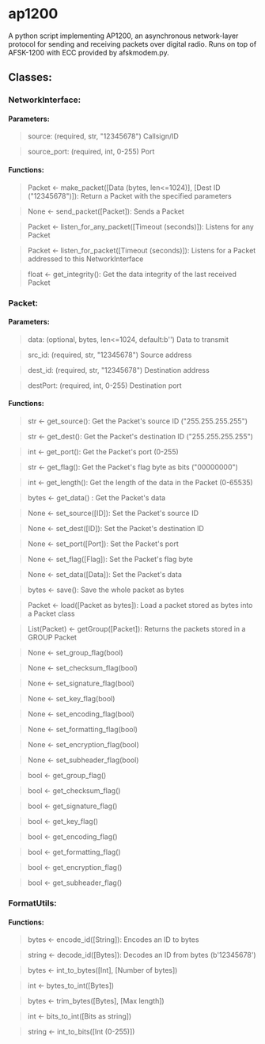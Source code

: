 # ap1200
A python script implementing AP1200, an asynchronous network-layer protocol for sending and receiving packets over digital radio. Runs on top of AFSK-1200 with ECC provided by afskmodem.py.
## Classes:
### NetworkInterface:
#### Parameters:
> source: (required, str, "12345678") Callsign/ID

> source_port: (required, int, 0-255) Port

#### Functions:
> Packet <- make_packet([Data (bytes, len<=1024)], [Dest ID ("12345678")]): Return a Packet with the specified parameters

> None <- send_packet([Packet]): Sends a Packet

> Packet <- listen_for_any_packet([Timeout (seconds)]): Listens for any Packet

> Packet <- listen_for_packet([Timeout (seconds)]): Listens for a Packet addressed to this NetworkInterface

> float <- get_integrity(): Get the data integrity of the last received Packet

### Packet:
#### Parameters:
> data: (optional, bytes, len<=1024, default:b'') Data to transmit

> src_id: (required, str, "12345678") Source address

> dest_id: (required, str, "12345678") Destination address

> destPort: (required, int, 0-255) Destination port

#### Functions:
> str <- get_source(): Get the Packet's source ID ("255.255.255.255")

> str <- get_dest(): Get the Packet's destination ID ("255.255.255.255")

> int <- get_port(): Get the Packet's port (0-255)

> str <- get_flag(): Get the Packet's flag byte as bits ("00000000")

> int <- get_length(): Get the length of the data in the Packet (0-65535)

> bytes <- get_data() : Get the Packet's data

> None <- set_source([ID]): Set the Packet's source ID

> None <- set_dest([ID]): Set the Packet's destination ID

> None <- set_port([Port]): Set the Packet's port

> None <- set_flag([Flag]): Set the Packet's flag byte

> None <- set_data([Data]): Set the Packet's data


> bytes <- save(): Save the whole packet as bytes

> Packet <- load([Packet as bytes]): Load a packet stored as bytes into a Packet class

> List(Packet) <- getGroup([Packet]): Returns the packets stored in a GROUP Packet

> None <- set_group_flag(bool)

> None <- set_checksum_flag(bool)

> None <- set_signature_flag(bool)

> None <- set_key_flag(bool)

> None <- set_encoding_flag(bool)

> None <- set_formatting_flag(bool)

> None <- set_encryption_flag(bool)

> None <- set_subheader_flag(bool)

> bool <- get_group_flag()

> bool <- get_checksum_flag()

> bool <- get_signature_flag()

> bool <- get_key_flag()

> bool <- get_encoding_flag()

> bool <- get_formatting_flag()

> bool <- get_encryption_flag()

> bool <- get_subheader_flag()

### FormatUtils:
#### Functions:
> bytes <- encode_id([String]): Encodes an ID to bytes

> string <- decode_id([Bytes]): Decodes an ID from bytes (b'12345678')

> bytes <- int_to_bytes([Int], [Number of bytes])

> int <- bytes_to_int([Bytes])

> bytes <- trim_bytes([Bytes], [Max length])

> int <- bits_to_int([Bits as string])

> string <- int_to_bits([Int (0-255)])
